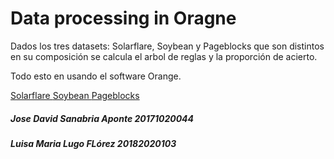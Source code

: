 # Data processing in Oragne
Dados los tres datasets: Solarflare, Soybean y Pageblocks que son distintos en su composición se calcula el arbol de reglas y la proporción de acierto.

Todo esto en usando el software Orange.

<a href="https://archive.ics.uci.edu/ml/datasets/Solar+Flare">Solarflare <a>
<a href="https://archive.ics.uci.edu/ml/datasets/Soybean+%28Large%29">Soybean <a>
<a href="https://archive.ics.uci.edu/ml/datasets/Page+Blocks+Classification">Pageblocks<a>
  
<h5> Jose David Sanabria Aponte 20171020044</h5>
<h5> Luisa Maria Lugo FLórez 20182020103 </h5>
